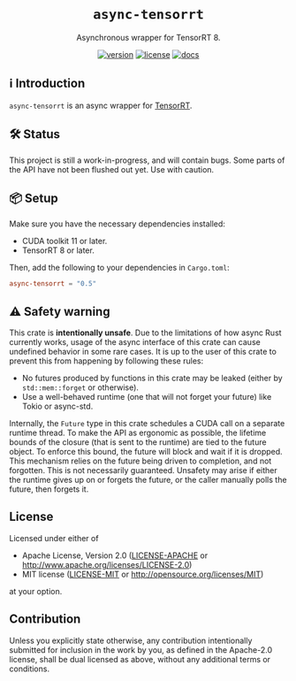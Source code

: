 <h1 align="center">
  <code>async-tensorrt</code>
</h1>
<p align="center">Asynchronous wrapper for TensorRT 8.</p>
<div align="center">

[![version](https://img.shields.io/crates/v/async-tensorrt)](https://crates.io/crates/async-tensorrt)
[![license](https://img.shields.io/crates/l/async-tensorrt)](#license)
[![docs](https://img.shields.io/docsrs/async-tensorrt)](https://docs.rs/async-tensorrt)

</div>

## ℹ️ Introduction

`async-tensorrt` is an async wrapper for [TensorRT](https://developer.nvidia.com/tensorrt).

## 🛠 S️️tatus

This project is still a work-in-progress, and will contain bugs. Some parts of the API have not
been flushed out yet. Use with caution.

## 📦 Setup

Make sure you have the necessary dependencies installed:

* CUDA toolkit 11 or later.
* TensorRT 8 or later.

Then, add the following to your dependencies in `Cargo.toml`:

```toml
async-tensorrt = "0.5"
```

## ⚠️ Safety warning

This crate is **intentionally unsafe**. Due to the limitations of how async Rust currently works,
usage of the async interface of this crate can cause undefined behavior in some rare cases. It is up
to the user of this crate to prevent this from happening by following these rules:

* No futures produced by functions in this crate may be leaked (either by `std::mem::forget` or
  otherwise).
* Use a well-behaved runtime (one that will not forget your future) like Tokio or async-std.

Internally, the `Future` type in this crate schedules a CUDA call on a separate runtime thread. To
make the API as ergonomic as possible, the lifetime bounds of the closure (that is sent to the
runtime) are tied to the future object. To enforce this bound, the future will block and wait if it
is dropped. This mechanism relies on the future being driven to completion, and not forgotten. This
is not necessarily guaranteed. Unsafety may arise if either the runtime gives up on or forgets the
future, or the caller manually polls the future, then forgets it.

## License

Licensed under either of

 * Apache License, Version 2.0
   ([LICENSE-APACHE](LICENSE-APACHE) or http://www.apache.org/licenses/LICENSE-2.0)
 * MIT license
   ([LICENSE-MIT](LICENSE-MIT) or http://opensource.org/licenses/MIT)

at your option.

## Contribution

Unless you explicitly state otherwise, any contribution intentionally submitted
for inclusion in the work by you, as defined in the Apache-2.0 license, shall be
dual licensed as above, without any additional terms or conditions.